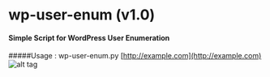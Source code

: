 # wp-user-enum (v1.0)
#### Simple Script for WordPress User Enumeration
#####Usage : wp-user-enum.py [http://example.com](http://example.com)
![alt tag](http://i.imgur.com/jWe32I1.png)
